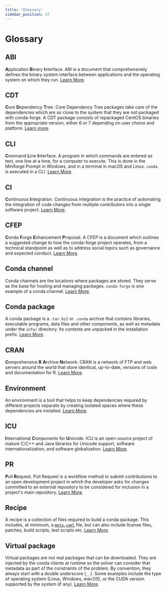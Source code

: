 ```yaml
---
title: 'Glossary'
sidebar_position: 27
---
```


<a id="miscellaneous"></a>

<a id="misc-glossary"></a>

<a id="glossary"></a>

# Glossary

<a id="term-ABI"></a>

## ABI

**A**pplication **B**inary **I**nterface. ABI is a document that comprehensively defines the binary system interface between applications and the operating system on which they run. [Learn More](https://en.wikipedia.org/wiki/Application_binary_interface).

<a id="term-CDT"></a>

## CDT

**C**ore **D**ependency **T**ree. Core Dependency Tree packages take care of the dependencies which are so close to the system that they are not packaged with conda-forge. A CDT package consists of repackaged CentOS binaries from the appropriate version, either 6 or 7 depending on user choice and platform. [Learn more](maintainer/knowledge_base.md#cdt-packages).

## CLI

**C**ommand **L**ine **I**nterface. A program in which commands are entered as text, one line at a time, for a computer to execute. This is done in the Miniforge Prompt in Windows, and in a terminal in macOS and Linux. `conda` is executed in a CLI. [Learn More](https://en.wikipedia.org/wiki/Command-line_interface).

<a id="term-CI"></a>

## CI

**C**ontinuous **I**ntegration. Continuous integration is the practice of automating the integration of code changes from multiple contributors into a single software project. [Learn More](https://en.wikipedia.org/wiki/Continuous_integration).

<a id="term-CFEP"></a>

## CFEP

**C**onda **F**orge **E**nhancement **P**roposal. A CFEP is a document which outlines a suggested change to how the conda-forge project operates, from a technical standpoint as well as to address social topics such as governance and expected conduct. [Learn More](https://github.com/conda-forge/cfep/blob/main/cfep-01.md/).

<a id="term-Conda-channel"></a>

## Conda channel

Conda channels are the locations where packages are stored. They serve as the base for hosting and managing packages. `conda-forge` is one example of a conda channel. [Learn More](https://docs.conda.io/projects/conda/en/latest/user-guide/concepts/channels.html).

<a id="term-Conda-package"></a>

## Conda package

A conda package is a `.tar.bz2` or `.conda` archive that contains libraries, executable programs, data files and other components, as well as metadata under the `info/` directory. Its contents are unpacked in the installation prefix. [Learn More](https://en.wikipedia.org/wiki/Conda_(package_manager)).

<a id="term-CRAN"></a>

## CRAN

**C**omprehensive **R** **A**rchive **N**etwork. CRAN is a network of FTP and web servers around the world that store identical, up-to-date, versions of code and documentation for R. [Learn More](https://cran.r-project.org/).

<a id="term-Environment"></a>

## Environment

An environment is a tool that helps to keep dependencies required by different projects separate by creating isolated spaces where these dependencies are installed. [Learn More](https://docs.conda.io/projects/conda/en/latest/user-guide/concepts/environments.html).

<a id="term-ICU"></a>

## ICU

**I**nternational **C**omponents for **U**nicode. ICU is an open-source project of mature C/C++ and Java libraries for Unicode support, software internationalization, and software globalization. [Learn More](https://icu.unicode.org/).

<a id="term-PR"></a>

## PR

**P**ull **R**equest. Pull Request is a workflow method to submit contributions to an open development project in which the developer asks for changes committed to an external repository to be considered for inclusion in a project's main repository. [Learn More](https://help.github.com/articles/about-pull-requests/).

## Recipe

A recipe is a collection of files required to build a conda package. This includes, at minimum, a [`meta.yaml`](maintainer/adding_pkgs.md#the-recipe-meta-yaml) file, but can also include license files, patches, build scripts, test scripts etc. [Learn More](https://docs.conda.io/projects/conda-build/en/stable/resources/define-metadata.html).

## Virtual package

Virtual packages are not real packages that can be downloaded. They are injected by the conda clients at runtime so the solver can consider that metadata as part of the constraints of the problem. By convention, they always start with a double underscore (`__`). Some examples include the type of operating system (Linux, Windows, macOS), or the CUDA version supported by the system (if any). [Learn More](https://conda.io/projects/conda/en/latest/user-guide/tasks/manage-virtual.html).
